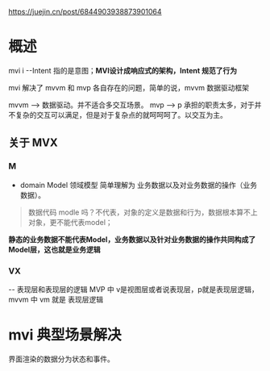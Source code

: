 
<https://juejin.cn/post/6844903938873901064>

# 概述

mvi  i --Intent 指的是意图；**MVI设计成响应式的架构，Intent 规范了行为**

mvi 解决了 mvvm 和 mvp 各自存在的问题，简单的说，mvvm 数据驱动框架

mvvm --> 数据驱动。并不适合多交互场景。
mvp  --> p 承担的职责太多，对于并不复杂的交互可以满足，但是对于复杂点的就呵呵呵了。以交互为主。

## 关于 MVX

### M

- domain Model 领域模型 简单理解为 业务数据以及对业务数据的操作（业务数据）。

> 数据代码 modle 吗？不代表，对象的定义是数据和行为，数据根本算不上对象，更不能代表model；


**静态的业务数据不能代表Model，业务数据以及针对业务数据的操作共同构成了Model层，这也就是业务逻辑**

### VX

 -- 表现层和表现层的逻辑 MVP 中  v是视图层或者说表现层，p就是表现层逻辑，mvvm 中 vm 就是 表现层逻辑

# mvi 典型场景解决

界面渲染的数据分为状态和事件。
